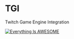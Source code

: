 # TGI
Twitch Game Engine Integration

[![Everything Is AWESOME](https://img.youtube.com/vi/MyrtMCk34o4/0.jpg)](https://www.youtube.com/watch?v=MyrtMCk34o4 "Everything Is AWESOME")
